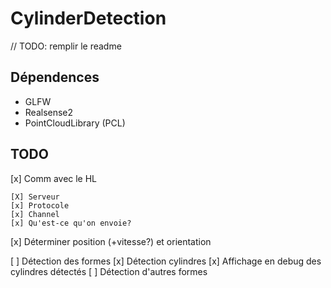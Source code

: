 # CylinderDetection

// TODO: remplir le readme

## Dépendences
* GLFW
* Realsense2
* PointCloudLibrary (PCL)

## TODO
[x] Comm avec le HL

    [X] Serveur
    [x] Protocole
    [x] Channel
    [x] Qu'est-ce qu'on envoie?
    
[x] Déterminer position (+vitesse?) et orientation

[ ] Détection des formes
    [x] Détection cylindres
    [x] Affichage en debug des cylindres détectés
    [ ] Détection d'autres formes
